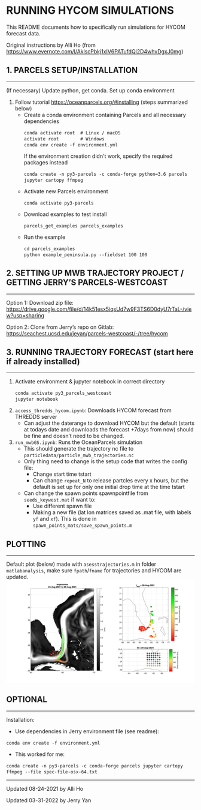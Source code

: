 # RUNNING HYCOM SIMULATIONS

This README documents how to specifically run simulations for HYCOM forecast data.

Original instructions by Alli Ho (from https://www.evernote.com/l/AklscPbkj1xIV6PATufdQl2D4whvDgxJ0mg)

## 1. PARCELS SETUP/INSTALLATION
---
(If necessary) Update python, get conda.
Set up conda environment
1. Follow tutorial https://oceanparcels.org/#installing (steps summarized below)
	- Create a conda environment containing Parcels and all necessary dependencies
        ```shell
        conda activate root  # Linux / macOS
        activate root        # Windows
        conda env create -f environment.yml
        ```
        If the environment creation didn't work, specify the required packages instead 
        ```shell
        conda create -n py3-parcels -c conda-forge python=3.6 parcels jupyter cartopy ffmpeg
        ```
	- Activate new Parcels environment
        ```shell
        conda activate py3-parcels
        ```
	- Download examples to test install
        ```shell
        parcels_get_examples parcels_examples
        ```
	- Run the example
        ```shell
        cd parcels_examples
        python example_peninsula.py --fieldset 100 100
        ```

## 2. SETTING UP MWB TRAJECTORY PROJECT / GETTING JERRY’S PARCELS-WESTCOAST
---
Option 1: Download zip file: https://drive.google.com/file/d/14k51esx5iqsUd7w9F3TS6D0dyU7rTaL-/view?usp=sharing

Option 2: Clone from Jerry’s repo on Gitlab: https://seachest.ucsd.edu/jeyan/parcels-westcoast/-/tree/hycom

## 3. RUNNING TRAJECTORY FORECAST (start here if already installed)
---
1. Activate environment & jupyter notebook in correct directory
    ```
    conda activate py3_parcels_westcoast
    jupyter notebook
    ```
2. `access_thredds_hycom.ipynb`: Downloads HYCOM forecast from THREDDS server
	- Can adjust the daterange to download HYCOM but the default (starts at todays date and downloads the forecast +7days from now) should be fine and doesn’t need to be changed.  
3. `run_mwbGS.ipynb`: Runs the OceanParcels simulation
	- This should generate the trajectory nc file to `particledata/particle_mwb_trajectories.nc`
	- Only thing need to change is the setup code that writes the config file: 
		- Change start time tstart
		- Can change `repeat_N` to release partcles every x hours, but the default is set up for only one initial drop time at the time tstart
	- Can change the spawn points spawnpointfile from `seeds_keywest.mat` if want to:
		- Use different spawn file
		- Making a new file (lat lon matrices saved as .mat file, with labels `yf` and `xf`). This is done in `spawn_points_mats/save_spawn_points.m`

## PLOTTING
---
Default plot (below) made with `asesstrajectories.m` in folder `matlabanalysis`, make sure `fpath`/`fname` for trajectories and HYCOM are updated.
![Plot Example](/images/trajectories_24-Aug-2021.jpg)

## OPTIONAL
---
Installation:
- Use dependencies in Jerry environment file (see readme):
```
conda env create -f environment.yml
```
- This worked for me:
```
conda create -n py3-parcels -c conda-forge parcels jupyter cartopy ffmpeg --file spec-file-osx-64.txt
```

---
Updated 08-24-2021 by Alli Ho

Updated 03-31-2022 by Jerry Yan
